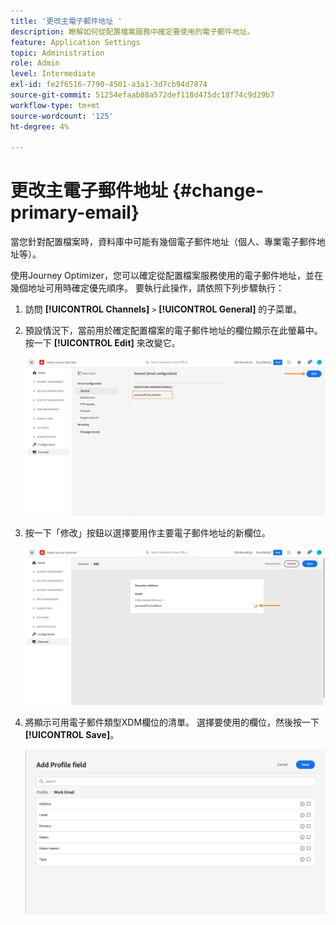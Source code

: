 ```yaml
---
title: '更改主電子郵件地址 '
description: 瞭解如何從配置檔案服務中確定要使用的電子郵件地址。
feature: Application Settings
topic: Administration
role: Admin
level: Intermediate
exl-id: fe2f6516-7790-4501-a3a1-3d7cb94d7874
source-git-commit: 51254efaab08a572def118d475dc18f74c9d29b7
workflow-type: tm+mt
source-wordcount: '125'
ht-degree: 4%

---
```


# 更改主電子郵件地址 {#change-primary-email}

當您針對配置檔案時，資料庫中可能有幾個電子郵件地址（個人、專業電子郵件地址等）。

使用Journey Optimizer，您可以確定從配置檔案服務使用的電子郵件地址，並在幾個地址可用時確定優先順序。 要執行此操作，請依照下列步驟執行：

1. 訪問  **[!UICONTROL Channels]** `>` **[!UICONTROL General]** 的子菜單。
1. 預設情況下，當前用於確定配置檔案的電子郵件地址的欄位顯示在此螢幕中。 按一下 **[!UICONTROL Edit]** 來改變它。

   ![](../assets/primary-address.png)

1. 按一下「修改」按鈕以選擇要用作主要電子郵件地址的新欄位。

   ![](../assets/primary-address-edit.png)

1. 將顯示可用電子郵件類型XDM欄位的清單。 選擇要使用的欄位，然後按一下 **[!UICONTROL Save]**。

   ![](../assets/primary-address-field.png)

<!--1. You can also select an additional field to use as secondary email address. This allows you to determine which field to use if the primary field is empty for a profile. >> will be done later on-->
